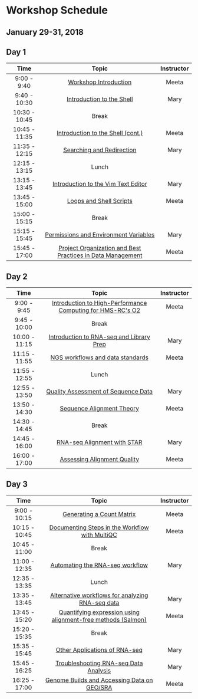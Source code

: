 # Workshop Schedule
## January 29-31, 2018

## Day 1

| Time            |  Topic  | Instructor |
|:------------------------:|:------------------------------------------------:|:--------:|
|9:00 - 9:40 | [Workshop Introduction]() | Meeta |
|9:40 - 10:30 | [Introduction to the Shell](https://hbctraining.github.io/Intro-to-Shell/lessons/01_the_filesystem.html) | Mary |
|10:30 - 10:45 | Break | |
|10:45 - 11:35 | [Introduction to the Shell (cont.)](https://hbctraining.github.io/Intro-to-Shell/lessons/01_the_filesystem.html) | Meeta |
|11:35 - 12:15 | [Searching and Redirection](https://hbctraining.github.io/Intro-to-Shell/lessons/02_searching_files.html) | Mary |
|12:15 - 13:15 | Lunch | |
|13:15 - 13:45 | [Introduction to the Vim Text Editor](https://hbctraining.github.io/Intro-to-Shell/lessons/03_vim.html) | Mary |
|13:45 - 15:00 | [Loops and Shell Scripts](https://hbctraining.github.io/Intro-to-Shell/lessons/04_loops_and_scripts.html) | Meeta |
|15:00 - 15:15 | Break | |
|15:15 - 15:45 | [Permissions and Environment Variables](https://hbctraining.github.io/Intro-to-Shell/lessons/05_permissions_and_environment_variables.html) | Mary |
|15:45 - 17:00 | [Project Organization and Best Practices in Data Management](https://hbctraining.github.io/Intro-to-rnaseq-hpc-O2/lessons/01_data_organization.html) | Meeta |

## Day 2

| Time            |   Topic  | Instructor |
|:------------------------:|:----------:|:--------:|
|9:00 - 9:45 | [Introduction to High-Performance Computing for HMS-RC's O2](https://github.com/hbctraining/Intro-to-rnaseq-hpc-O2/blob/master/lectures/HPC_intro_O2.pdf) | Meeta |
|9:45 - 10:00 | Break | |
|10:00 - 11:15 | [Introduction to RNA-seq and Library Prep](https://github.com/hbctraining/Intro-to-rnaseq-hpc-O2/blob/master/lectures/rna-seq_design.pdf) | Mary |
|11:15 - 11:55 | [NGS workflows and data standards](https://github.com/hbctraining/Intro-to-rnaseq-hpc-O2/blob/master/lectures/NGS_workflows.pdf) | Meeta |
|11:55 - 12:55 | Lunch | |
|12:55 - 13:50 | [Quality Assessment of Sequence Data](https://hbctraining.github.io/Intro-to-rnaseq-hpc-O2/lessons/02_assessing_quality.html) | Mary | 
|13:50 - 14:30 | [Sequence Alignment Theory](https://github.com/hbctraining/Intro-to-rnaseq-hpc-O2/blob/master/lectures/Sequence_alignment.pdf) | Meeta |
|14:30 - 14:45 | Break | |
|14:45 - 16:00 | [RNA-seq Alignment with STAR](https://hbctraining.github.io/Intro-to-rnaseq-hpc-O2/lessons/03_alignment.html) | Mary |
|16:00 - 17:00 | [Assessing Alignment Quality](https://hbctraining.github.io/Intro-to-rnaseq-hpc-O2/lessons/04_alignment_quality.html) | Meeta |

## Day 3

| Time            |  Topic  | Instructor |
|:------------------------:|:----------:|:--------:|
|9:00 - 10:15 | [Generating a Count Matrix](https://hbctraining.github.io/Intro-to-rnaseq-hpc-O2/lessons/05_counting_reads.html) | Meeta |
|10:15 - 10:45 | [Documenting Steps in the Workflow with MultiQC](https://hbctraining.github.io/Intro-to-rnaseq-hpc-O2/lessons/06_multiQC.html) | Meeta |
|10:45 - 11:00 | Break | |
|11:00 - 12:35 | [Automating the RNA-seq workflow](https://hbctraining.github.io/Intro-to-rnaseq-hpc-O2/lessons/07_automating_workflow.html) | Mary |
|12:35 - 13:35 | Lunch | |
|13:35 - 13:45 | [Alternative workflows for analyzing RNA-seq data](https://github.com/hbctraining/Intro-to-rnaseq-hpc-O2/blob/master/lectures/RNAseq-analysis-methods.pdf) | Mary |
|13:45 - 15:20 | [Quantifying expression using alignment-free methods (Salmon)](https://hbctraining.github.io/Intro-to-rnaseq-hpc-O2/lessons/08_salmon.html) | Meeta |
|15:20 - 15:35 | Break | |
|15:35 - 15:45 | [Other Applications of RNA-seq](https://github.com/hbctraining/Intro-to-rnaseq-hpc-O2/blob/master/lectures/other%20rnaseq%20applications.pdf) | Mary |
|15:45 - 16:25 | [Troubleshooting RNA-seq Data Analysis](https://github.com/hbctraining/Intro-to-rnaseq-hpc-O2/blob/master/lectures/RNA-seq_troubleshooting.pdf) | Mary |
|16:25 - 17:00 | [Genome Builds and Accessing Data on GEO/SRA](https://github.com/hbctraining/Intro-to-rnaseq-hpc-O2/blob/master/lectures/Accessing_genomics_dataonline.pdf) | Meeta |

